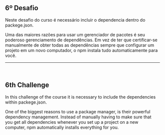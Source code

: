 ## 6º Desafio

Neste desafio do curso é necessário incluir o dependencia dentro do packege.json.

Uma das maiores razões para usar um gerenciador de pacotes é seu poderoso gerenciamento de dependências. Em vez de ter que certificar-se manualmente de obter todas as dependências sempre que configurar um projeto em um novo computador, o npm instala tudo automaticamente para você. 


<hr>
<br>

## 6th Challenge

In this challenge of the course it is necessary to include the dependencies within packege.json.


One of the biggest reasons to use a package manager, is their powerful dependency management. Instead of manually having to make sure that you get all dependencies whenever you set up a project on a new computer, npm automatically installs everything for you.
